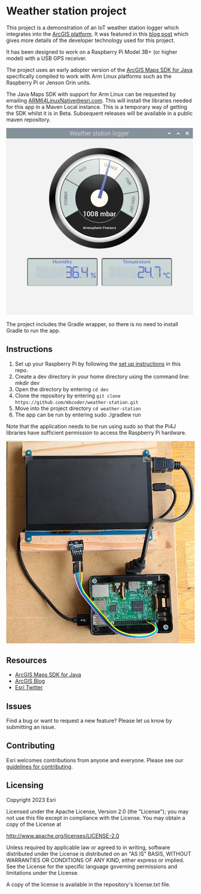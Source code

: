 # Weather station project

This project is a demonstration of an IoT weather station logger which integrates into the [ArcGIS platform](https://www.esri.com/en-us/arcgis/products/arcgis-platform/overview). It was featured in this [blog post](https://www.esri.com/arcgis-blog/products/sdk-java/developers/java-maps-sdk-raspberry-pi-weather-station) which gives more details of the developer technology used for this project.

It has been designed to work on a Raspberry Pi Model 3B+ (or higher model) with a USB GPS receiver.

The project uses an early adopter version of the [ArcGIS Maps SDK for Java ](https://community.esri.com/t5/arcgis-maps-sdks-native-blog/arcgis-maps-sdk-for-java-with-support-for-arm64/ba-p/1304914)specifically compiled to work with Arm Linux platforms such as the Raspberry Pi or Jenson Orin units. 

The Java Maps SDK with support for Arm Linux can be requested by emailing ARM64LinuxNative@esri.com. This will install the libraries needed for this app in a Maven Local instance. This is a temporary way of getting the SDK whilst it is in Beta. Subsequent releases will be available in a public maven repository.

![user interface](weather-gui.png)

The project includes the Gradle wrapper, so there is no need to install Gradle to run the app.

## Instructions

1. Set up your Raspberry Pi by following the [set up instructions](Raspberry%20Pi%20Setup.md) in this repo.
2. Create a dev directory in your home directory using the command line: mkdir dev
3. Open the directory by entering `cd dev`
4. Clone the repository by entering `git clone https://github.com/mbcoder/weather-station.git`
5. Move into the project directory `cd weather-station`
6. The app can be run by entering sudo ./gradlew run

Note that the application needs to be run using sudo so that the Pi4J libraries have sufficient permission to access the Raspberry Pi hardware.

![hardware](weather-hardware.png)

## Resources

* [ArcGIS Maps SDK for Java](https://developers.arcgis.com/java/)  
* [ArcGIS Blog](https://www.esri.com/arcgis-blog/developers/)  
* [Esri Twitter](https://twitter.com/arcgisdevs)  

## Issues

Find a bug or want to request a new feature?  Please let us know by submitting an issue.

## Contributing

Esri welcomes contributions from anyone and everyone. Please see our [guidelines for contributing](https://github.com/esri/contributing).

## Licensing

Copyright 2023 Esri

Licensed under the Apache License, Version 2.0 (the "License"); you may not 
use this file except in compliance with the License. You may obtain a copy 
of the License at

http://www.apache.org/licenses/LICENSE-2.0

Unless required by applicable law or agreed to in writing, software 
distributed under the License is distributed on an "AS IS" BASIS, WITHOUT 
WARRANTIES OR CONDITIONS OF ANY KIND, either express or implied. See the 
License for the specific language governing permissions and limitations 
under the License.

A copy of the license is available in the repository's license.txt file.
